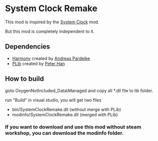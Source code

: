 # System Clock Remake

This mod is inspired by the [System Clock](https://steamcommunity.com/sharedfiles/filedetails/?id=2013164217) mod.

But this mod is completely independent to it.

## Dependencies

- [Harmony](https://github.com/pardeike/Harmony) created by [Andreas Pardeike](https://github.com/pardeike)
- [PLib](https://github.com/peterhaneve/ONIMods/tree/main/PLib) created by [Peter Han](https://github.com/peterhaneve)

## How to build

goto OxygenNotIncluded_Data\Managed and copy all *.dll file to lib folder.

run "Build" in visual studio, you will get two files
  - bin/SystemClockRemake.dll (without merge with PLib)
  - modinfo/SystemClockRemake.dll (merged with PLib)

### If you want to download and use this mod without steam workshop, you can download the modinfo folder.
